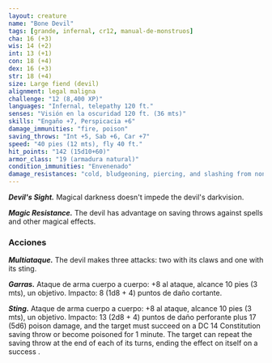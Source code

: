```yaml
---
layout: creature
name: "Bone Devil"
tags: [grande, infernal, cr12, manual-de-monstruos]
cha: 16 (+3)
wis: 14 (+2)
int: 13 (+1)
con: 18 (+4)
dex: 16 (+3)
str: 18 (+4)
size: Large fiend (devil)
alignment: legal maligna
challenge: "12 (8,400 XP)"
languages: "Infernal, telepathy 120 ft."
senses: "Visión en la oscuridad 120 ft. (36 mts)"
skills: "Engaño +7, Perspicacia +6"
damage_immunities: "fire, poison"
saving_throws: "Int +5, Sab +6, Car +7"
speed: "40 pies (12 mts), fly 40 ft."
hit_points: "142 (15d10+60)"
armor_class: "19 (armadura natural)"
condition_immunities: "Envenenado"
damage_resistances: "cold, bludgeoning, piercing, and slashing from nonmagical weapons that aren't silvered"
---
```


***Devil's Sight.*** Magical darkness doesn't impede the devil's darkvision.

***Magic Resistance.*** The devil has advantage on saving throws against spells and other magical effects.

### Acciones

***Multiataque.*** The devil makes three attacks: two with its claws and one with its sting.

***Garras.*** Ataque de arma cuerpo a cuerpo: +8 al ataque, alcance 10 pies (3 mts), un objetivo. Impacto: 8 (1d8 + 4) puntos de daño cortante.

***Sting.*** Ataque de arma cuerpo a cuerpo: +8 al ataque, alcance 10 pies (3 mts), un objetivo. Impacto: 13 (2d8 + 4) puntos de daño perforante plus 17 (5d6) poison damage, and the target must succeed on a DC 14 Constitution saving throw or become poisoned for 1 minute. The target can repeat the saving throw at the end of each of its turns, ending the effect on itself on a success .
